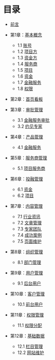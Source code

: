 # 目录
- [前言](preface.md)


- 第1章：[基本概念](基本概念.md)

	- 1.1 [账号](01.1.md)
	- 1.2 [项目方](01.2.md)
	- 1.3 [资金方](01.3.md)
	- 1.4 [服务商](01.4.md)
  - 1.5 [项目]()
  - 1.6 [资金]()
  - 1.7 [金融服务]()
  - 1.8 [权限](01.5.md)


- 第2章：[首页看板](02.0.md)


- 第3章：[审批管理](03.0.md)

	- 3.1 [金融服务审批](03.1.md)
	- 3.2 [约见专家](03.2.md)


- 第4章：[产品管理](04.0.md)

	- 4.1 [金融服务](04.1.md)


- 第5章：[服务商管理](05.0.md)

	- 5.1 [项目服务商](05.1.md)


- 第6章：[投融管理](06.0.md)

	- 6.1 [资金](06.1.md)
	- 6.2 [项目](06.2.md)


- 第7章：[内容管理](07.0.md)

	- 7.1 [行业资讯](07.1.md)
	- 7.2 [文章管理](07.2.md)
	- 7.3 [专家团队](07.3.md)
  - 7.4 [成功案例](07.3.md)
  - 7.5 [页面维护](07.3.md)


- 第8章：[组织管理](08.0.md)

	- 8.1 [部门管理](08.1.md)


- 第9章：[用户管理](09.0.md)

	- 9.1 [后台用户](09.1.md)

- 第10章：[客户管理](10.0.md)

	- 10.1 [前台用户](10.1.md)

- 第11章：[权限管理](11.0.md)

	- 11.1 [权限分配](11.1.md)


- 第12章：[基础数据](12.0.md)

	- 12.1 [栏目管理](12.1.md)
	- 12.2 [网站维护](12.2.md)

